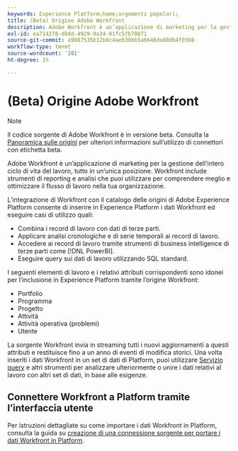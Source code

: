 ```yaml
---
keywords: Experience Platform;home;argomenti popolari;
title: (Beta) Origine Adobe Workfront
description: Adobe Workfront è un’applicazione di marketing per la gestione dell’intero ciclo di vita del lavoro, tutto in un’unica posizione. Workfront include strumenti di reporting e analisi che puoi utilizzare per comprendere meglio e ottimizzare il flusso di lavoro nella tua organizzazione.
exl-id: ea714278-d84d-4929-9a34-81fc5fb70871
source-git-commit: a9887535b12b8c4aeb39bb5a6646da88db4f0308
workflow-type: tm+mt
source-wordcount: '281'
ht-degree: 1%

---
```


# (Beta) Origine Adobe Workfront

>[!NOTE]
>
>Il codice sorgente di Adobe Workfront è in versione beta. Consulta la [Panoramica sulle origini](../../home.md#terms-and-conditions) per ulteriori informazioni sull’utilizzo di connettori con etichetta beta.

Adobe Workfront è un’applicazione di marketing per la gestione dell’intero ciclo di vita del lavoro, tutto in un’unica posizione. Workfront include strumenti di reporting e analisi che puoi utilizzare per comprendere meglio e ottimizzare il flusso di lavoro nella tua organizzazione.

L’integrazione di Workfront con il catalogo delle origini di Adobe Experience Platform consente di inserire in Experience Platform i dati Workfront ed eseguire casi di utilizzo quali:

* Combina i record di lavoro con dati di terze parti.
* Applicare analisi cronologiche e di serie temporali ai record di lavoro.
* Accedere ai record di lavoro tramite strumenti di business intelligence di terze parti come [!DNL PowerBI].
* Eseguire query sui dati di lavoro utilizzando SQL standard.

I seguenti elementi di lavoro e i relativi attributi corrispondenti sono idonei per l’inclusione in Experience Platform tramite l’origine Workfront:

* Portfolio
* Programma
* Progetto
* Attività
* Attività operativa (problemi)
* Utente

La sorgente Workfront invia in streaming tutti i nuovi aggiornamenti a questi attributi e restituisce fino a un anno di eventi di modifica storici. Una volta inseriti i dati Workfront in un set di dati di Platform, puoi utilizzare [Servizio query](../../../query-service/home.md) e altri strumenti per analizzare ulteriormente o unire i dati relativi al lavoro con altri set di dati, in base alle esigenze.

## Connettere Workfront a Platform tramite l’interfaccia utente

Per istruzioni dettagliate su come importare i dati Workfront in Platform, consulta la guida su [creazione di una connessione sorgente per portare i dati Workfront in Platform](../../tutorials/ui/create/adobe-applications/workfront.md).

